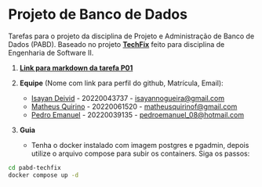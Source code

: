 # Projeto de Banco de Dados

Tarefas para o projeto da disciplina de Projeto e Administração de Banco de Dados (PABD). Baseado
no projeto **[TechFix](https://github.com/quirinof/techFix-backend)** feito para disciplina de Engenharia de Software II.

1. **[Link para markdown da tarefa P01](https://github.com/quirinof/pabd-techfix/blob/main/database/tarefas/projeto01.md)**

1. **Equipe** (Nome com link para perfil do github, Matrícula, Email):

   - [Isayan Deivid](https://github.com/kolitero) - 20220043737 - isayannogueira@gmail.com
   - [Matheus Quirino](https://github.com/quirinof) - 20220061520 - matheusquirinof@gmail.com
   - [Pedro Emanuel](https://github.com/Pedro-E-Rodrigues) - 20220039135 - pedroemanuel_08@hotmail.com

1. **Guia**

   - Tenha o docker instalado com imagem postgres e pgadmin, depois utilize o arquivo compose para subir os containers. Siga os passos:

```bash
cd pabd-techfix
docker compose up -d
```
